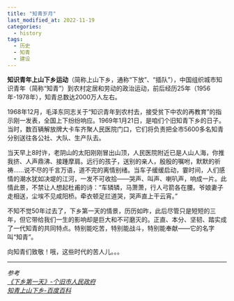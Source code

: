 ```yaml
---
title: "知青岁月"
last_modified_at: 2022-11-19
categories: 
  - history
tags:
  - 历史
  - 知青
  - 建设
---
```

**知识青年上山下乡运动**（简称上山下乡，通称“下放”、“插队”），中国组织城市知识青年（简称“知青”）到农村定居和劳动的政治运动，前后经历25年（1956年-1978年），知青总数达2000万人左右。

1968年12月，毛泽东同志关于“知识青年到农村去，接受贫下中农的再教育”的指示刚一发表，全国上下纷纷响应。1969年1月21日，是咱们个旧知青下乡的日子。当时，数百辆解放牌大卡车齐聚人民医院门口，它们将负责把全市5600多名知青分别送往各公社、大队、生产队去。

当天早上8时许，老阴山的太阳刚刚冒出山顶，人民医院附近已是人山人海，你推我挤、人声鼎沸、接踵摩肩。远行的孩子，送别的亲人，殷殷的嘱咐，默默的祈祷……说不尽的千言万语，道不完的离情别绪。当车子缓缓启动，霎时间，人们感情的潮水犹如决堤的江河，一发不可收拾——哭声、叫声、喇叭声，响成一片。此情此景，不禁让人想起杜甫的诗：“车辚辚，马萧萧，行人弓箭各在腰。爷娘妻子走相送，尘埃不见咸阳桥。牵衣顿足拦道哭，哭声直上干云宵。”

不知不觉50年过去了，下乡第一天的情景，历历如昨，此后尽管只是短短的三年，但它带给我们一生的影响却是巨大和不可磨灭的。正直、本分、坚韧、踏实成了一代知青的共同特点。特别能吃苦，特别能战斗，特别能奉献——它的名字叫“知青”。

向知青们致敬！哦，这些时代的苦人儿。。。

---

*参考*  
[*《下乡第一天》-个旧市人民政府*](http://www.gj.hh.gov.cn/mlgj/mlgj_1/201801/t20180110_167972.html)  
[*知青上山下乡-百度百科*](https://baike.baidu.com/item/%E7%9F%A5%E9%9D%92%E4%B8%8A%E5%B1%B1%E4%B8%8B%E4%B9%A1/14458242)
